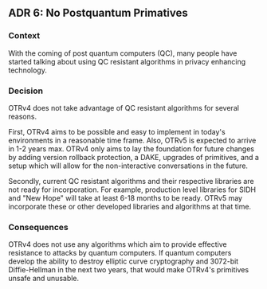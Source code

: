 ## ADR 6: No Postquantum Primatives

### Context

With the coming of post quantum computers (QC), many people have started talking
about using QC resistant algorithms in privacy enhancing technology.

### Decision

OTRv4 does not take advantage of QC resistant algorithms for several reasons.

First, OTRv4 aims to be possible and easy to implement in today's environments
in a reasonable time frame. Also, OTRv5 is expected to arrive in 1-2 years max.
OTRv4 only aims to lay the foundation for future changes by adding version
rollback protection, a DAKE, upgrades of primitives, and a setup which will
allow for the non-interactive conversations in the future.

Secondly, current QC resistant algorithms and their respective libraries are not
ready for incorporation. For example, production level libraries for SIDH and
"New Hope" will take at least 6-18 months to be ready. OTRv5 may incorporate
these or other developed libraries and algorithms at that time.

### Consequences

OTRv4 does not use any algorithms which aim to provide effective resistance to
attacks by quantum computers. If quantum computers develop the ability to
destroy elliptic curve cryptography and 3072-bit Diffie-Hellman in the next
two years, that would make OTRv4's primitives unsafe and unusable.
